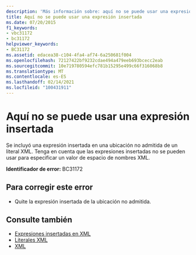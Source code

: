 ```yaml
---
description: 'Más información sobre: aquí no se puede usar una expresión insertada'
title: Aquí no se puede usar una expresión insertada
ms.date: 07/20/2015
f1_keywords:
- vbc31172
- bc31172
helpviewer_keywords:
- BC31172
ms.assetid: edacea38-c104-4fa4-af74-6a250681f004
ms.openlocfilehash: 72127422bf9232cdae494a479eeb693bcecc2eab
ms.sourcegitcommit: 10e719780594efc781b15295e499c66f316068b8
ms.translationtype: MT
ms.contentlocale: es-ES
ms.lasthandoff: 02/14/2021
ms.locfileid: "100431911"
---
```

# <a name="an-embedded-expression-may-not-be-used-here"></a>Aquí no se puede usar una expresión insertada

Se incluyó una expresión insertada en una ubicación no admitida de un literal XML. Tenga en cuenta que las expresiones insertadas no se pueden usar para especificar un valor de espacio de nombres XML.  
  
 **Identificador de error:** BC31172  
  
## <a name="to-correct-this-error"></a>Para corregir este error  
  
- Quite la expresión insertada de la ubicación no admitida.  
  
## <a name="see-also"></a>Consulte también

- [Expresiones insertadas en XML](../programming-guide/language-features/xml/embedded-expressions-in-xml.md)
- [Literales XML](../language-reference/xml-literals/index.md)
- [XML](../programming-guide/language-features/xml/index.md)
